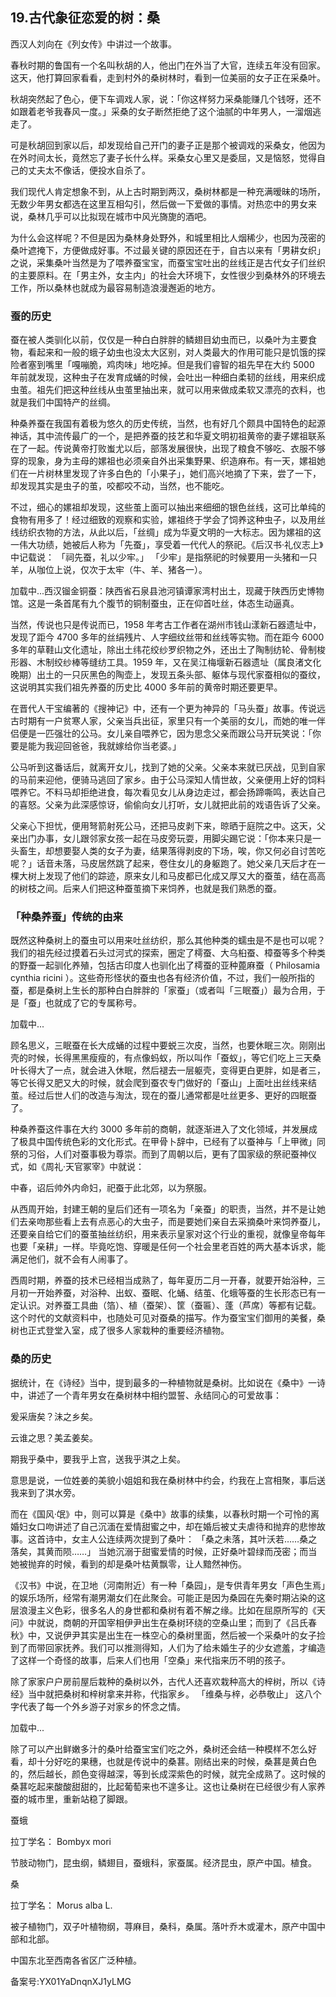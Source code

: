 ## 19.古代象征恋爱的树：桑
西汉人刘向在《列女传》中讲过一个故事。



春秋时期的鲁国有一个名叫秋胡的人，他出门在外当了大官，连续五年没有回家。这天，他打算回家看看，走到村外的桑树林时，看到一位美丽的女子正在采桑叶。



秋胡突然起了色心，便下车调戏人家，说：「你这样努力采桑能赚几个钱呀，还不如跟着老爷我春风一度。」采桑的女子断然拒绝了这个油腻的中年男人，一溜烟逃走了。



可是秋胡回到家以后，却发现给自己开门的妻子正是那个被调戏的采桑女，他因为在外时间太长，竟然忘了妻子长什么样。采桑女心里又是委屈，又是恼怒，觉得自己的丈夫太不像话，便投水自杀了。



  




我们现代人肯定想象不到，从上古时期到两汉，桑树林都是一种充满暧昧的场所，无数少年男女都选在这里互相勾引，然后做一下爱做的事情。对热恋中的男女来说，桑林几乎可以比拟现在城市中风光旖旎的酒吧。



为什么会这样呢？不但是因为桑林身处野外，和城里相比人烟稀少，也因为茂密的桑叶遮掩下，方便做成好事。不过最关键的原因还在于，自古以来有「男耕女织」之说，采集桑叶当然是为了喂养蚕宝宝，而蚕宝宝吐出的丝线正是古代女子们丝织的主要原料。在「男主外，女主内」的社会大环境下，女性很少到桑林外的环境去工作，所以桑林也就成为最容易制造浪漫邂逅的地方。



### 蚕的历史


蚕在被人类驯化以前，仅仅是一种白白胖胖的鳞翅目幼虫而已，以桑叶为主要食物，看起来和一般的蛾子幼虫也没太大区别，对人类最大的作用可能只是饥饿的探险者塞到嘴里「嘎嘣脆，鸡肉味」地吃掉。但是我们睿智的祖先早在大约 5000 年前就发现，这种虫子在发育成蛹的时候，会吐出一种细白柔韧的丝线，用来织成虫茧。祖先们把这种丝线从虫茧里抽出来，就可以用来做成柔软又漂亮的衣料，也就是我们中国特产的丝绸。



种桑养蚕在我国有着极为悠久的历史传统，当然，也有好几个颇具中国特色的起源神话，其中流传最广的一个，是把养蚕的技艺和华夏文明初祖黄帝的妻子嫘祖联系在了一起。传说黄帝打败蚩尤以后，部落发展很快，出现了粮食不够吃、衣服不够穿的现象，身为主母的嫘祖也必须亲自外出采集野果、织造麻布。有一天，嫘祖她们在一片树林里发现了许多白色的「小果子」，她们高兴地摘了下来，尝了一下，却发现其实是虫子的茧，咬都咬不动，当然，也不能吃。



不过，细心的嫘祖却发现，这些茧上面可以抽出来细细的银色丝线，这可比单纯的食物有用多了！经过细致的观察和实验，嫘祖终于学会了饲养这种虫子，以及用丝线纺织衣物的方法，从此以后，「丝绸」成为华夏文明的一大标志。因为嫘祖的这一伟大功绩，她被后人称为「先蚕」，享受着一代代人的祭祀。《后汉书·礼仪志上》中记载说：
 「祠先蚕，礼以少牢。」
 「少牢」是指祭祀的时候要用一头猪和一只羊，从咖位上说，仅次于太牢（牛、羊、猪各一）。



![]()加载中...西汉镏金铜蚕：陕西省石泉县池河镇谭家湾村出土，现藏于陕西历史博物馆。这是一条首尾有九个腹节的铜制蚕虫，正在仰首吐丝，体态生动逼真。
 



当然，传说也只是传说而已，1958 年考古工作者在湖州市钱山漾新石器遗址中，发现了距今 4700 多年的丝绢残片、人字细纹丝带和丝线等实物。而在距今 6000 多年的草鞋山文化遗址，除出土纬花绞纱罗织物之外，还出土了陶制纺轮、骨制梭形器、木制绞纱棒等缝纺工具。1959 年，又在吴江梅堰新石器遗址（属良渚文化晚期）出土的一只灰黑色的陶壶上，发现五条头部、躯体与现代家蚕相似的蚕纹，这说明其实我们祖先养蚕的历史比 4000 多年前的黄帝时期还要更早。



在晋代人干宝编著的《搜神记》中，还有一个更为神异的「马头蚕」故事。传说远古时期有一户贫寒人家，父亲当兵出征，家里只有一个美丽的女儿，而她的唯一伴侣便是一匹强壮的公马。女儿亲自喂养它，因为思念父亲而跟公马开玩笑说：「你要是能为我迎回爸爸，我就嫁给你当老婆。」



公马听到这番话后，就离开女儿，找到了她的父亲。父亲本来就已厌战，见到自家的马前来迎他，便骑马逃回了家乡。由于公马深知人情世故，父亲便用上好的饲料喂养它。不料马却拒绝进食，每次看见女儿从身边走过，都会扬蹄嘶鸣，表达自己的喜怒。父亲为此深感惊讶，偷偷向女儿打听，女儿就把此前的戏语告诉了父亲。



父亲心下担忧，便用弩箭射死公马，还把马皮剥下来，晾晒于庭院之中。这天，父亲出门办事，女儿跟邻家女孩一起在马皮旁玩耍，用脚尖踢它说：「你本来只是一头畜生，却想要娶人类的女子为妻，结果落得剥皮的下场，唉，你又何必自讨苦吃呢？」话音未落，马皮居然跳了起来，卷住女儿的身躯跑了。她父亲几天后才在一棵大树上发现了他们的踪迹，原来女儿和马皮都已化成又厚又大的蚕茧，结在高高的树枝之间。后来人们把这种蚕茧摘下来饲养，也就是我们熟悉的蚕。



### 「种桑养蚕」传统的由来


既然这种桑树上的蚕虫可以用来吐丝纺织，那么其他种类的蠕虫是不是也可以呢？我们的祖先经过摸着石头过河式的探索，圈定了樗蚕、大乌桕蚕、樟蚕等多个种类的野蚕一起驯化养殖，包括古印度人也驯化出了樗蚕的亚种蓖麻蚕（
 Philosamia cynthia ricini
 ）。这些奇形怪状的蚕虫也各有经济价值，不过，我们一般所指的蚕，都是桑树上生长的那种白白胖胖的「家蚕」（或者叫「三眠蚕」）最为合用，于是「蚕」也就成了它的专属称号。



![]()加载中...

顾名思义，三眠蚕在长大成蛹的过程中要蜕三次皮，当然，也要休眠三次。刚刚出壳的时候，长得黑黑瘦瘦的，有点像蚂蚁，所以叫作「蚕蚁」，等它们吃上三天桑叶长得大了一点，就会进入休眠，然后褪去一层躯壳，变得更白更胖，如是者三，等它长得又肥又大的时候，就会爬到蚕农专门做好的「蚕山」上面吐出丝线来结茧。经过后世人们的改造与淘汰，现在的蚕儿通常都是吐丝更多、更好的四眠蚕了。



种桑养蚕这件事在大约 3000 多年前的商朝，就逐渐进入了文化领域，并发展成了极具中国传统色彩的文化形式。在甲骨卜辞中，已经有了以蚕神与「上甲微」同祭的习俗，人们对蚕事极为尊崇。而到了周朝以后，更有了国家级的祭祀蚕神仪式，如《周礼·天官冢宰》中就说：



中春，诏后帅外内命妇，祀蚕于此北郊，以为祭服。



从西周开始，封建王朝的皇后们还有一项名为「亲蚕」的职责，当然，并不是让她们去亲吻那些看上去有点恶心的大虫子，而是要她们亲自去采摘桑叶来饲养蚕儿，还要亲自给它们的蚕茧抽丝纺织，用来表示皇家对这个行业的重视，就像皇帝每年也要「亲耕」一样。毕竟吃饱、穿暖是任何一个社会里老百姓的两大基本诉求，能满足他们，就不会有人闹事了。



西周时期，养蚕的技术已经相当成熟了，每年夏历二月一开春，就要开始浴种，三月初一开始养蚕，对浴种、出蚁、蚕眠、化蛹、结茧、化蛾等蚕的生长形态已有一定认识。对养蚕工具曲（箔）、植（蚕架）、筐（蚕匾）、蓬（芦席）等都有记载。这个时代的文献资料中，也随处可见对蚕桑的描写。作为蚕宝宝们御用的美餐，桑树也正式登堂入室，成了很多人家栽种的重要经济植物。



### 桑的历史


据统计，在《诗经》当中，提到最多的一种植物就是桑树。比如说在《桑中》一诗中，讲述了一个青年男女在桑树林中相约盟誓、永结同心的可爱故事：



爰采唐矣？沬之乡矣。



云谁之思？美孟姜矣。



期我乎桑中，要我乎上宫，送我乎淇之上矣。



意思是说，一位姓姜的美貌小姐姐和我在桑树林中约会，约我在上宫相聚，事后送我来到了淇水旁。



而在《国风·氓》中，则可以算是《桑中》故事的续集，以春秋时期一个可怜的离婚妇女口吻讲述了自己沉湎在爱情甜蜜之中，却在婚后被丈夫虐待和抛弃的悲惨故事。这首诗中，女主人公连续两次提到了桑叶：
 「桑之未落，其叶沃若……桑之落矣，其黄而陨……」
 当她沉溺于甜蜜爱情的时候，正好桑叶碧绿而茂密；而当她被抛弃的时候，看到的却是桑叶枯黄飘零，让人黯然神伤。



《汉书》中说，在卫地（河南附近）有一种「桑园」，是专供青年男女「声色生焉」的娱乐场所，经常有潮男潮女们在此聚会。可能正是因为桑园在先秦时期沾染的这层浪漫主义色彩，很多名人的身世都和桑树有着不解之缘。比如在屈原所写的《天问》中就说，商朝的开国宰相伊尹出生在桑树环绕的空桑山里；而到了《吕氏春秋》中，又说伊尹其实是出生在一株空心的桑树里面，然后被一个采桑叶的女子捡到了而带回家抚养。我们可以推测得知，人们为了给未婚生子的少女遮羞，才编造了这样一个奇怪的故事，后来人们也用「空桑」来代指来历不明的孩子。



除了家家户户房前屋后栽种的桑树以外，古代人还喜欢栽种高大的梓树，所以《诗经》当中就把桑树和梓树拿来并称，代指家乡。
 「维桑与梓，必恭敬止」
 这八个字代表了每一个外乡游子对家乡的怀念之情。



![]()加载中...

除了可以产出鲜嫩多汁的桑叶给蚕宝宝们吃之外，桑树还会结一种模样不怎么好看，却十分好吃的果穗，也就是传说中的桑葚。刚结出来的时候，桑葚是黄白色的，然后越长，颜色变得越深，等到长成深紫色的时候，就完全成熟了。这时候的桑葚吃起来酸酸甜甜的，比起葡萄来也不遑多让。这也让桑树在已经很少有人家养蚕的城市里，重新站稳了脚跟。



蚕蛾
 

拉丁学名：
  Bombyx mori
 

节肢动物门，昆虫纲，鳞翅目，蚕蛾科，家蚕属。经济昆虫，原产中国。植食。
 



桑
 

拉丁学名：
  Morus alba L.
 

被子植物门，双子叶植物纲，荨麻目，桑科，桑属。落叶乔木或灌木，原产中国中部和北部。
 

中国东北至西南各省区广泛种植。
 



备案号:YX01YaDnqnXJ1yLMG

